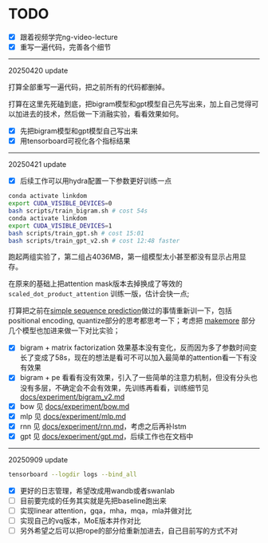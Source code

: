 # TODO

- [x] 跟着视频学完ng-video-lecture
- [x] 重写一遍代码，完善各个细节

------

20250420 update

打算全部重写一遍代码，把之前所有的代码都删掉。

打算在这里先死磕到底，把bigram模型和gpt模型自己先写出来，加上自己觉得可以加进去的技术，然后做一下消融实验，看看效果如何。

- [x] 先把bigram模型和gpt模型自己写出来
- [x] 用tensorboard可视化各个指标结果

------

20250421 update

- [x] 后续工作可以用hydra配置一下参数更好训练一点

```bash
conda activate linkdom
export CUDA_VISIBLE_DEVICES=0
bash scripts/train_bigram.sh # cost 54s
conda activate linkdom
export CUDA_VISIBLE_DEVICES=1
bash scripts/train_gpt.sh # cost 15:01
bash scripts/train_gpt_v2.sh # cost 12:48 faster
```

跑起两组实验了，第二组占4036MB，第一组模型太小甚至都没有显示占用显存。

在原来的基础上把attention mask版本去掉换成了等效的 `scaled_dot_product_attention` 训练一版，估计会快一点;

打算把之前在[simple sequence prediction](https://github.com/donglinkang2021/simple-sequence-prediction)做过的事情重新训一下，包括positional encoding, quantize部分的思考都思考一下；考虑把 [makemore](https://github.com/donglinkang2021/makemore) 部分几个模型也加进来做一下对比实验；

- [x] bigram + matrix factorization 效果基本没有变化，反而因为多了参数时间变长了变成了58s，现在的想法是看可不可以加入最简单的attention看一下有没有效果
- [x] bigram + pe 看看有没有效果，引入了一些简单的注意力机制，但没有分头也没有多层，不确定会不会有效果，先训练再看看，训练细节见 [docs/experiment/bigram_v2.md](docs/experiment/bigram_v2.md)
- [x] bow 见 [docs/experiment/bow.md](docs/experiment/bow.md)
- [x] mlp 见 [docs/experiment/mlp.md](docs/experiment/mlp.md)
- [x] rnn 见 [docs/experiment/rnn.md](docs/experiment/rnn.md)，考虑之后再补lstm
- [x] gpt 见 [docs/experiment/gpt.md](docs/experiment/gpt.md)，后续工作也在文档中

------

20250909 update

```bash
tensorboard --logdir logs --bind_all
```

- [x] 更好的日志管理，希望改成用wandb或者swanlab
- [ ] 目前要完成的任务其实就是先把baseline跑出来
- [ ] 实现linear attention，gqa，mha，mqa，mla并做对比
- [ ] 实现自己的vq版本，MoE版本并作对比
- [ ] 另外希望之后可以把rope的部分给重新加进去，自己目前写的方式不对 